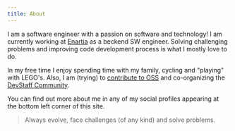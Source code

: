 ```yaml
---
title: About
---
```


I am a software engineer with a passion on software and technology! I am currently working at [Enartia](https://enartia.com) as a beckend SW engineer. Solving challenging problems and improving code development process is what I mostly love to do. 

In my free time I enjoy spending time with my family, cycling and "playing" with LEGO's.
Also, I am (trying) to [contribute to OSS](https://github.com/mzampetakis?tab=repositories) and co-organizing the [DevStaff Community](https://devstaff.gr).

You can find out more about me in any of my social profiles appearing at the bottom left corner of this site.

>Always evolve, face challenges (of any kind) and solve problems.